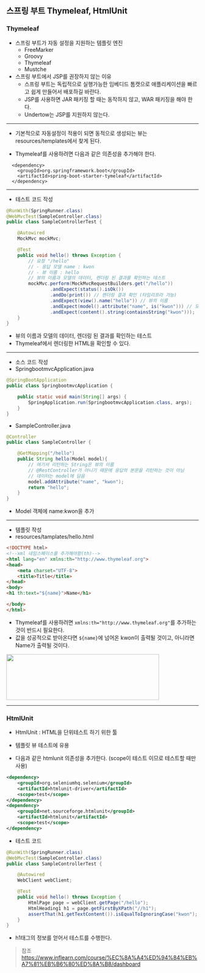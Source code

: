 ## 스프링 부트 Thymeleaf, HtmlUnit

### Thymeleaf
- 스프링 부트가 자동 설정을 지원하는 템플릿 엔진
  - FreeMarker
  - Groovy
  - Thymeleaf
  - Mustche
- 스프링 부트에서 JSP를 권장하지 않는 이유
  - 스프링 부트는 독립적으로 실행가능한 임베디드 톰캣으로 애플리케이션을 빠르고 쉽게 만들어서 배포하길 바란다.
  - JSP를 사용하면 JAR 패키징 할 때는 동작하지 않고, WAR 패키징을 해야 한다.
  - Undertow는 JSP를 지원하지 않는다.

---
- 기본적으로 자동설정이 적용이 되면 동적으로 생성되는 뷰는 resources/templates에서 찾게 된다.

- Thymeleaf를 사용하려면 다음과 같은 의존성을 추가해야 한다.
```
  <dependency>
    <groupId>org.springframework.boot</groupId>
    <artifactId>spring-boot-starter-tymeleaf</artifactId>
  </dependency>
```

---

- 테스트 코드 작성
```java
@RunWith(SpringRunner.class)
@WebMvcTest(SampleController.class)
public class SampleControllerTest {

    @Autowired
    MockMvc mockMvc;

    @Test
    public void hello() throws Exception {
        // 요청 "/hello"
        // - 응답 모델 name : kwon
        // - 뷰 이름 : hello
        // 뷰의 이름과 모델의 데이터, 렌더링 된 결과를 확인하는 테스트
        mockMvc.perform(MockMvcRequestBuilders.get("/hello"))
                .andExpect(status().isOk())
                .andDo(print()) // 렌더링 결과 확인 (타임리프라 가능)
                .andExpect(view().name("hello")) // 뷰의 이름
                .andExpect(model().attribute("name", is("kwon"))) // 모델의 데이터
                .andExpect(content().string(containsString("kwon")));
    }
}
```
- 뷰의 이름과 모델의 데이터, 렌더링 된 결과를 확인하는 테스트
- Thymeleaf에서 렌더링한 HTML을 확인할 수 있다.

---

- 소스 코드 작성
- SpringbootmvcApplication.java
```java
@SpringBootApplication
public class SpringbootmvcApplication {

    public static void main(String[] args) {
        SpringApplication.run(SpringbootmvcApplication.class, args);
    }
}
```
- SampleController.java
```java
@Controller
public class SampleController {

    @GetMapping("/hello")
    public String hello(Model model){
        // 여기서 리턴하는 String은 뷰의 이름
        // @RestController가 아니기 때문에 응답의 본문을 리턴하는 것이 아님
        // 데이터는 model에 담음
        model.addAttribute("name", "kwon");
        return "hello";
    }
}
```
- Model 객체에 name:kwon을 추가

---

- 템플릿 작성
- resources/tamplates/hello.html
```html
<!DOCTYPE html>
<!--xml 네임스페이스를 추가해야함(th)-->
<html lang="en" xmlns:th="http://www.thymeleaf.org">
<head>
    <meta charset="UTF-8">
    <title>Title</title>
</head>
<body>
<h1 th:text="${name}">Name</h1>

</body>
</html>
```
- Thymeleaf를 사용하려면 `xmlns:th="http://www.thymeleaf.org"`를 추가하는 것이 반드시 필요한다.
- 값을 성공적으로 받아온다면 `${name}`에 넘어온 kwon이 출력될 것이고, 아니라면 Name가 출력될 것이다.


<div style="width: 400px; height: 120px;">
    <img src="https://github.com/kyu9341/TeamHash_Practice/blob/master/kwon/image/thymeleaf1.png" style="width: 400px
    ; height: 120px;">
</div>

---

### HtmlUnit
- HtmlUnit : HTML을 단위테스트 하기 위한 툴
- 템플릿 뷰 테스트에 유용


- 다음과 같은 htmlunit 의존성을 추가한다. (scope이 테스트 이므로 테스트할 때만 사용)
```xml
<dependency>
    <groupId>org.seleniumhq.selenium</groupId>
    <artifactId>htmlunit-driver</artifactId>
    <scope>test</scope>
</dependency>
<dependency>
    <groupId>net.sourceforge.htmlunit</groupId>
    <artifactId>htmlunit</artifactId>
    <scope>test</scope>
</dependency>
```

- 테스트 코드
```java
@RunWith(SpringRunner.class)
@WebMvcTest(SampleController.class)
public class SampleControllerTest {

    @Autowired
    WebClient webClient;

    @Test
    public void hello() throws Exception {
        HtmlPage page = webClient.getPage("/hello");
        HtmlHeading1 h1 = page.getFirstByXPath("//h1");
        assertThat(h1.getTextContent()).isEqualToIgnoringCase("kwon");
    }
}
```
- h1태그의 정보를 얻어서 테스트를 수행한다.




> 참조
> <https://www.inflearn.com/course/%EC%8A%A4%ED%94%84%EB%A7%81%EB%B6%80%ED%8A%B8/dashboard>
